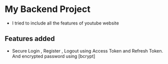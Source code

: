 # My Backend Project

- I tried to include all the features of youtube website

## Features added
- Secure Login , Register , Logout using Access Token and Refresh Token. 
And encrypted password using [bcrypt]